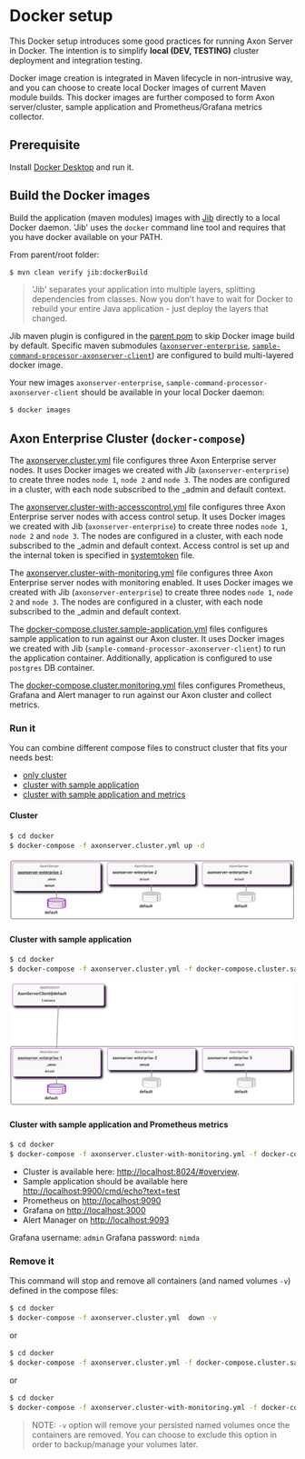 # Docker setup

This Docker setup introduces some good practices for running Axon Server in Docker.
The intention is to simplify **local (DEV, TESTING)** cluster deployment and integration testing.

Docker image creation is integrated in Maven lifecycle in non-intrusive way, and you can choose to create local Docker images of current Maven module builds.
This docker images are further composed to form Axon server/cluster, sample application and Prometheus/Grafana metrics collector.

## Prerequisite

Install [Docker Desktop](https://www.docker.com/products/docker-desktop) and run it.

## Build the Docker images

Build the application (maven modules) images with [Jib](https://github.com/GoogleContainerTools/jib) directly to a local Docker daemon. 'Jib' uses the `docker` command line tool and requires that you have docker available on your PATH.

From parent/root folder:
```bash
$ mvn clean verify jib:dockerBuild
```

> 'Jib' separates your application into multiple layers, splitting dependencies from classes. Now you don’t have to wait for Docker to rebuild your entire Java application - just deploy the layers that changed.

Jib maven plugin is configured in the [parent pom](../pom.xml) to skip Docker image build by default. Specific maven submodules ([`axonserver-enterprise`](../axonserver-enterprise/pom.xml), [`sample-command-processor-axonserver-client`](../sample-applications/sample-command-processor-axonserver-client/pom.xml)) are configured to build multi-layered docker image.

Your new images `axonserver-enterprise`, `sample-command-processor-axonserver-client` should be available in your local Docker daemon:
```bash
$ docker images
```

## Axon Enterprise Cluster (`docker-compose`)

The [axonserver.cluster.yml](axonserver.cluster.yml) file configures three Axon Enterprise server nodes.
It uses Docker images we created with Jib (`axonserver-enterprise`) to create three nodes `node 1`, `node 2` and `node 3`.
The nodes are configured in a cluster, with each node subscribed to the _admin and default context.

The [axonserver.cluster-with-accesscontrol.yml](axonserver.cluster-with-accesscontrol.yml) file configures three Axon Enterprise server nodes with access control setup.
It uses Docker images we created with Jib (`axonserver-enterprise`) to create three nodes `node 1`, `node 2` and `node 3`.
The nodes are configured in a cluster, with each node subscribed to the _admin and default context. Access control is 
set up and the internal token is specified in [systemtoken](shared/systemtoken) file.

The [axonserver.cluster-with-monitoring.yml](axonserver.cluster.yml) file configures three Axon Enterprise server nodes 
with monitoring enabled.
It uses Docker images we created with Jib (`axonserver-enterprise`) to create three nodes `node 1`, `node 2` and `node 3`.
The nodes are configured in a cluster, with each node subscribed to the _admin and default context. 


The [docker-compose.cluster.sample-application.yml](docker-compose.cluster.sample-application.yml) files configures sample application to run against our Axon cluster.
It uses Docker images we created with Jib (`sample-command-processor-axonserver-client`) to run the application container. Additionally, application is configured to use `postgres` DB container.

The [docker-compose.cluster.monitoring.yml](docker-compose.cluster.monitoring.yml) files configures Prometheus, Grafana and Alert manager to run against our Axon cluster and collect metrics.

### Run it

You can combine different compose files to construct cluster that fits your needs best:
 - [only cluster](#cluster)
 - [cluster with sample application](#cluster-with-sample-application)
 - [cluster with sample application and metrics](#cluster-with-sample-application-and-prometheus-metrics)


#### Cluster
```bash
$ cd docker
$ docker-compose -f axonserver.cluster.yml up -d
```
![Dashoard - cluster](dashboard-cluster.png)

#### Cluster with sample application
```bash
$ cd docker
$ docker-compose -f axonserver.cluster.yml -f docker-compose.cluster.sample-application.yml up -d
```

![Dashboard - cluster - app](dashboard-cluster-app.png)

#### Cluster with sample application and Prometheus metrics
```bash
$ cd docker
$ docker-compose -f axonserver.cluster-with-monitoring.yml -f docker-compose.cluster.sample-application.yml -f docker-compose.cluster.monitoring.yml  up -d
```

 - Cluster is available here: [http://localhost:8024/#overview](http://localhost:8024/#overview).
 - Sample application should be available here [http://localhost:9900/cmd/echo?text=test](http://localhost:9900/cmd/echo?text=test)
 - Prometheus on [http://localhost:9090](http://localhost:9090)
 - Grafana on [http://localhost:3000](http://localhost:3000)
 - Alert Manager on [http://localhost:9093](http://localhost:9093)

Grafana username: `admin`
Grafana password: `nimda`

### Remove it

This command will stop and remove all containers (and named volumes `-v`) defined in the compose files:
```bash
$ cd docker
$ docker-compose -f axonserver.cluster.yml  down -v
```
or
```bash
$ cd docker
$ docker-compose -f axonserver.cluster.yml -f docker-compose.cluster.sample-application.yml down -v
```
or
```bash
$ cd docker
$ docker-compose -f axonserver.cluster-with-monitoring.yml -f docker-compose.cluster.sample-application.yml -f docker-compose.cluster.monitoring.yml  down -v
```
> NOTE: `-v` option will remove your persisted named volumes once the containers are removed. You can choose to exclude this option in order to backup/manage your volumes later.
